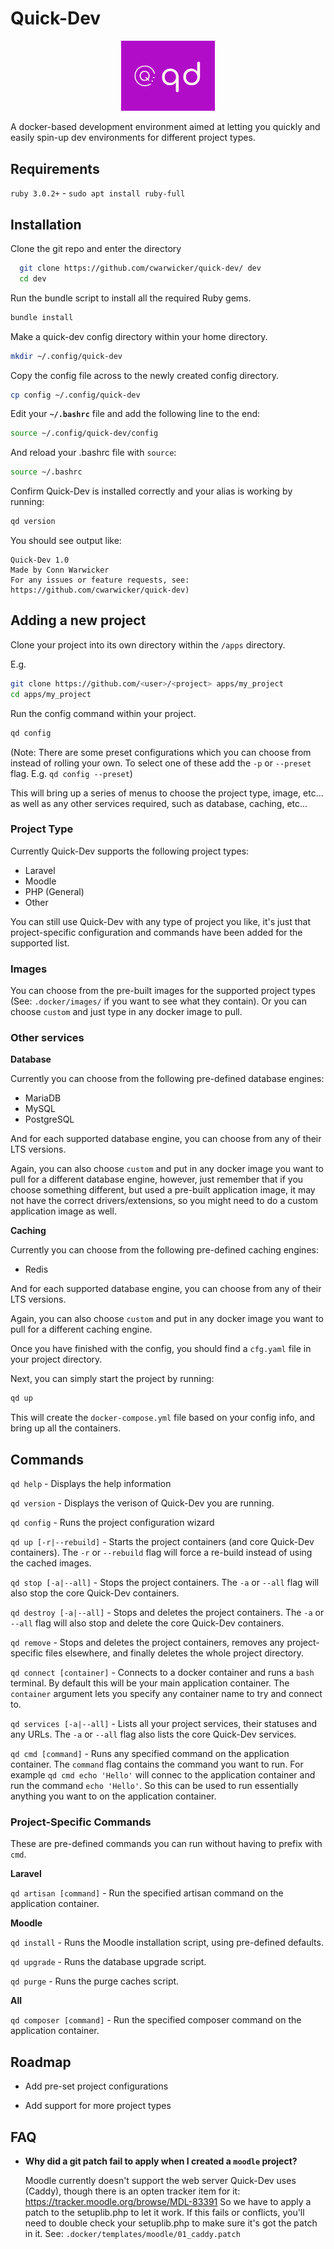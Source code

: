 
# Quick-Dev

<div align="center">
    <img src="logo.png" style="width:150px;">
</div>

A docker-based development environment aimed at letting you quickly and easily spin-up dev environments for different project types.


## Requirements
`ruby 3.0.2+` - `sudo apt install ruby-full`

## Installation


Clone the git repo and enter the directory

```bash
  git clone https://github.com/cwarwicker/quick-dev/ dev
  cd dev
```

Run the bundle script to install all the required Ruby gems.

```bash
bundle install
```

Make a quick-dev config directory within your home directory.

```bash
mkdir ~/.config/quick-dev
```

Copy the config file across to the newly created config directory.

```bash
cp config ~/.config/quick-dev
```

Edit your **`~/.bashrc`** file and add the following line to the end:

```bash
source ~/.config/quick-dev/config
```

And reload your .bashrc file with `source`:

```bash
source ~/.bashrc
```

Confirm Quick-Dev is installed correctly and your alias is working by running:

```bash
qd version
```

You should see output like:

    Quick-Dev 1.0
    Made by Conn Warwicker
    For any issues or feature requests, see: https://github.com/cwarwicker/quick-dev)

## Adding a new project

Clone your project into its own directory within the `/apps` directory.

E.g.
```bash
git clone https://github.com/<user>/<project> apps/my_project
cd apps/my_project
```

Run the config command within your project.

```bash
qd config
```

(Note: There are some preset configurations which you can choose from instead of rolling your own. To select one of these add the `-p` or `--preset` flag. E.g. `qd config --preset`)

This will bring up a series of menus to choose the project type, image, etc... as well as any other services required, such as database, caching, etc...

### Project Type
Currently Quick-Dev supports the following project types:

- Laravel
- Moodle
- PHP (General)
- Other

You can still use Quick-Dev with any type of project you like, it's just that project-specific configuration and commands have been added for the supported list.

### Images
You can choose from the pre-built images for the supported project types (See: `.docker/images/` if you want to see what they contain). Or you can choose `custom` and just type in any docker image to pull.

### Other services

**Database**

Currently you can choose from the following pre-defined database engines:

- MariaDB
- MySQL
- PostgreSQL

And for each supported database engine, you can choose from any of their LTS versions.

Again, you can also choose `custom` and put in any docker image you want to pull for a different database engine, however, just remember that if you choose something different, but used a pre-built application image, it may not have the correct drivers/extensions, so you might need to do a custom application image as well.

**Caching**

Currently you can choose from the following pre-defined caching engines:

- Redis

And for each supported database engine, you can choose from any of their LTS versions.

Again, you can also choose `custom` and put in any docker image you want to pull for a different caching engine.


Once you have finished with the config, you should find a `cfg.yaml` file in your project directory.

Next, you can simply start the project by running:

```bash
qd up
```

This will create the `docker-compose.yml` file based on your config info, and bring up all the containers.
## Commands

`qd help` - Displays the help information

`qd version` - Displays the verison of Quick-Dev you are running.

`qd config` - Runs the project configuration wizard

`qd up [-r|--rebuild]` - Starts the project containers (and core Quick-Dev containers). The `-r` or `--rebuild` flag will force a re-build instead of using the cached images.

`qd stop [-a|--all]` - Stops the project containers. The `-a` or `--all` flag will also stop the core Quick-Dev containers.

`qd destroy [-a|--all]` - Stops and deletes the project containers. The `-a` or `--all` flag will also stop and delete the core Quick-Dev containers.

`qd remove` - Stops and deletes the project containers, removes any project-specific files elsewhere, and finally deletes the whole project directory.

`qd connect [container]` - Connects to a docker container and runs a `bash` terminal. By default this will be your main application container. The `container` argument lets you specify any container name to try and connect to.

`qd services [-a|--all]` - Lists all your project services, their statuses and any URLs. The `-a` or `--all` flag also lists the core Quick-Dev services.

`qd cmd [command]` - Runs any specified command on the application container. The `command` flag contains the command you want to run. For example `qd cmd echo 'Hello'` will connec to the application container and run the command `echo 'Hello'`. So this can be used to run essentially anything you want to on the application container.

### Project-Specific Commands

These are pre-defined commands you can run without having to prefix with `cmd`.

**Laravel**

`qd artisan [command]` - Run the specified artisan command on the application container.

**Moodle**

`qd install` - Runs the Moodle installation script, using pre-defined defaults.

`qd upgrade` - Runs the database upgrade script.

`qd purge` - Runs the purge caches script.

**All**

`qd composer [command]` - Run the specified composer command on the application container.


## Roadmap

- Add pre-set project configurations

- Add support for more project types


## FAQ

- **Why did a git patch fail to apply when I created a `moodle` project?**

    Moodle currently doesn't support the web server Quick-Dev uses (Caddy), though there is an opten tracker item for it: https://tracker.moodle.org/browse/MDL-83391
    So we have to apply a patch to the setuplib.php to let it work. If this fails or conflicts, you'll need to double check your setuplib.php to make sure it's got the patch in it.
    See: `.docker/templates/moodle/01_caddy.patch`